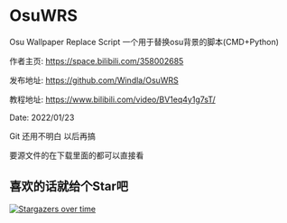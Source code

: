# OsuWRS
Osu Wallpaper Replace Script
一个用于替换osu背景的脚本(CMD+Python)

作者主页: https://space.bilibili.com/358002685

发布地址: https://github.com/Windla/OsuWRS

教程地址: https://www.bilibili.com/video/BV1eq4y1g7sT/


Date: 2022/01/23

Git 还用不明白 以后再搞

要源文件的在下载里面的都可以直接看



## 喜欢的话就给个Star吧
[![Stargazers over time](https://starchart.cc/Windla/OsuWRS.svg)](https://starchart.cc/Windla/OsuWRS)
